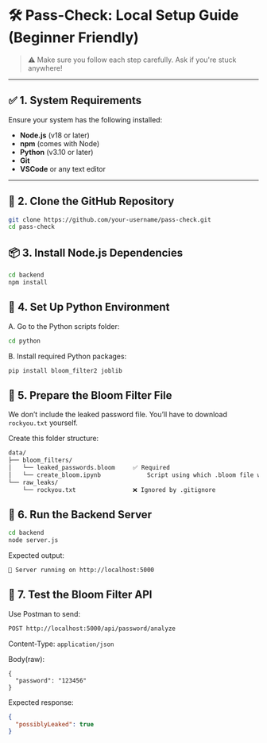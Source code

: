 # 🛠️ Pass-Check: Local Setup Guide (Beginner Friendly)

> ⚠️ Make sure you follow each step carefully. Ask if you're stuck anywhere!

---

## ✅ 1. System Requirements

Ensure your system has the following installed:

- **Node.js** (v18 or later)
- **npm** (comes with Node)
- **Python** (v3.10 or later)
- **Git**
- **VSCode** or any text editor

---

## 📁 2. Clone the GitHub Repository

```bash
git clone https://github.com/your-username/pass-check.git
cd pass-check
```

## 📦 3. Install Node.js Dependencies

```bash
cd backend
npm install
```

## 🐍 4. Set Up Python Environment

A. Go to the Python scripts folder:
```bash
cd python
```

B. Install required Python packages:
```bash
pip install bloom_filter2 joblib
```

## 🔑 5. Prepare the Bloom Filter File
We don’t include the leaked password file. You’ll have to download ```rockyou.txt``` yourself.

Create this folder structure:
```bash
data/
├── bloom_filters/
│   └── leaked_passwords.bloom     ✅ Required
│   └── create_bloom.ipynb             Script using which .bloom file was generated
└── raw_leaks/
    └── rockyou.txt                ❌ Ignored by .gitignore
```

## 🧪 6. Run the Backend Server
```bash
cd backend
node server.js
```
Expected output:
```bash
🚀 Server running on http://localhost:5000
```

## 🧠 7. Test the Bloom Filter API
Use Postman to send:

```bash
POST http://localhost:5000/api/password/analyze
```
Content-Type: ```application/json```

Body(raw):
```
{
  "password": "123456"
}
```
Expected response:
```json
{
  "possiblyLeaked": true
}
```
